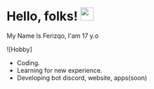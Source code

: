 # Hello, folks! <img src="https://raw.githubusercontent.com/MartinHeinz/MartinHeinz/master/wave.gif" width="30px">

My Name Is Ferizqo, I'am 17 y.o

![Hobby]
- Coding.
- Learning for new experience.
- Developing bot discord, website, apps(soon)
